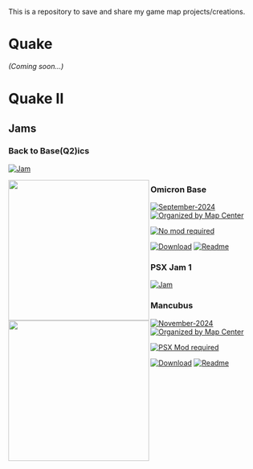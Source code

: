 This is a repository to save and share my game map projects/creations.

# Quake

_(Coming soon...)_

# Quake II

## Jams

### Back to Base(Q2)ics

[![Jam](https://img.shields.io/badge/Download_Jam_Mod_in-ModDB-blue?style=plastic)](https://moddb.com/games/quake-ii-rerelease/addons/quake-2-re-release-back-to-baseq2ics-jam-1)

<img align="left" src="quake2/jams/basicsjam1/basicsjam1_marcos.png" width="280">

### Omicron Base

[![September-2024](https://img.shields.io/badge/September-2024-blue)](#)
[![Organized by Map Center](https://img.shields.io/badge/Organized_by-Map--Center-black)](https://map-center.com)

[![No mod required](https://img.shields.io/badge/Mod_required-None-blue)](https://map-center.com)

[![Download](https://img.shields.io/badge/Download-brown?style=plastic)](https://raw.githubusercontent.com/rijuma/mapping/refs/heads/main/quake2/jams/basicsjam1/basicsjam1_marcos.zip)
[![Readme](https://img.shields.io/badge/Readme-grey?style=plastic)](quake2/jams/basicsjam1/basicsjam1_marcos.txt)

### PSX Jam 1

[![Jam](https://img.shields.io/badge/Download_Jam_Mod_in-ModDB-blue?style=plastic)](https://www.moddb.com/mods/quake-ii-psx/)

<img align="left" src="quake2/jams/psxjam1/psxjam1_marcos.png" width="280">

### Mancubus

[![November-2024](https://img.shields.io/badge/November-2024-blue)](#)
[![Organized by Map Center](https://img.shields.io/badge/Organized_by-Map--Center-black)](https://map-center.com)

[![PSX Mod required](https://img.shields.io/badge/Mod_required-PSX-blue)](https://www.moddb.com/mods/quake-ii-psx)

[![Download](https://img.shields.io/badge/Download-brown?style=plastic)](https://raw.githubusercontent.com/rijuma/mapping/refs/heads/main/quake2/jams/psxjam1/psxjam1_marcos.zip)
[![Readme](https://img.shields.io/badge/Readme-grey?style=plastic)](quake2/jams/psxjam1/psxjam1_marcos.txt)

